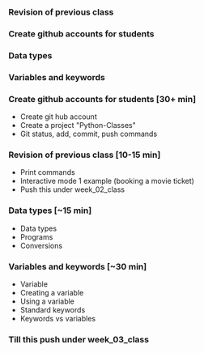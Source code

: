 ### Revision of previous class
### Create github accounts for students
### Data types
### Variables and keywords 


### Create github accounts for students [30+ min]
- Create git hub account
- Create a project "Python-Classes"
- Git status, add, commit, push commands

### Revision of previous class [10-15 min]
- Print commands
- Interactive mode 1 example (booking a movie ticket)
- Push this under week_02_class

### Data types [~15 min]
- Data types
- Programs
- Conversions

### Variables and keywords [~30 min]
- Variable
- Creating a variable 
- Using a variable
- Standard keywords
- Keywords vs variables

### Till this push under week_03_class 

